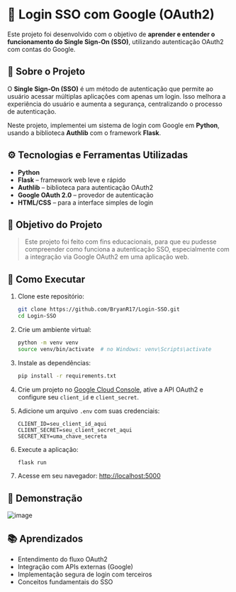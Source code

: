# 🔐 Login SSO com Google (OAuth2)

Este projeto foi desenvolvido com o objetivo de **aprender e entender o funcionamento do Single Sign-On (SSO)**, utilizando autenticação OAuth2 com contas do Google.

## 🧠 Sobre o Projeto

O **Single Sign-On (SSO)** é um método de autenticação que permite ao usuário acessar múltiplas aplicações com apenas um login. Isso melhora a experiência do usuário e aumenta a segurança, centralizando o processo de autenticação.

Neste projeto, implementei um sistema de login com Google em **Python**, usando a biblioteca **Authlib** com o framework **Flask**.

## ⚙️ Tecnologias e Ferramentas Utilizadas

- **Python**
- **Flask** – framework web leve e rápido
- **Authlib** – biblioteca para autenticação OAuth2
- **Google OAuth 2.0** – provedor de autenticação
- **HTML/CSS** – para a interface simples de login

## 🧪 Objetivo do Projeto

> Este projeto foi feito com fins educacionais, para que eu pudesse compreender como funciona a autenticação SSO, especialmente com a integração via Google OAuth2 em uma aplicação web.

## 🚀 Como Executar

1. Clone este repositório:
   ```bash
   git clone https://github.com/BryanR17/Login-SSO.git
   cd Login-SSO
   ```

2. Crie um ambiente virtual:
   ```bash
   python -m venv venv
   source venv/bin/activate  # no Windows: venv\Scripts\activate
   ```

3. Instale as dependências:
   ```bash
   pip install -r requirements.txt
   ```

4. Crie um projeto no [Google Cloud Console](https://console.cloud.google.com/), ative a API OAuth2 e configure seu `client_id` e `client_secret`.

5. Adicione um arquivo `.env` com suas credenciais:
   ```
   CLIENT_ID=seu_client_id_aqui
   CLIENT_SECRET=seu_client_secret_aqui
   SECRET_KEY=uma_chave_secreta
   ```

6. Execute a aplicação:
   ```bash
   flask run
   ```

7. Acesse em seu navegador: [http://localhost:5000](http://localhost:5000)

## 📸 Demonstração
![image](https://github.com/user-attachments/assets/6fb3c67c-eaae-4d1d-bfb9-646cd739078b)

## 📚 Aprendizados

- Entendimento do fluxo OAuth2
- Integração com APIs externas (Google)
- Implementação segura de login com terceiros
- Conceitos fundamentais do SSO
